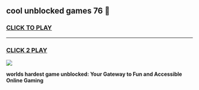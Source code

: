 
## cool unblocked games 76 👋
<h3>
<a href="https://premium.freeplayer.one?title=cool_unblocked_games_76&ref=13F">CLICK TO PLAY</a></h3>
<hr>

<h3>
<a href="https://premium.freeplayer.one?title=cool_unblocked_games_76&ref=13F">CLICK 2 PLAY</a>
  
</h3>

<a href="https://premium.freeplayer.one?title=cool_unblocked_games_76&ref=12F/"><img src="https://clearcache.store/games.png"></a>


**worlds hardest game unblocked: Your Gateway to Fun and Accessible Online Gaming**

